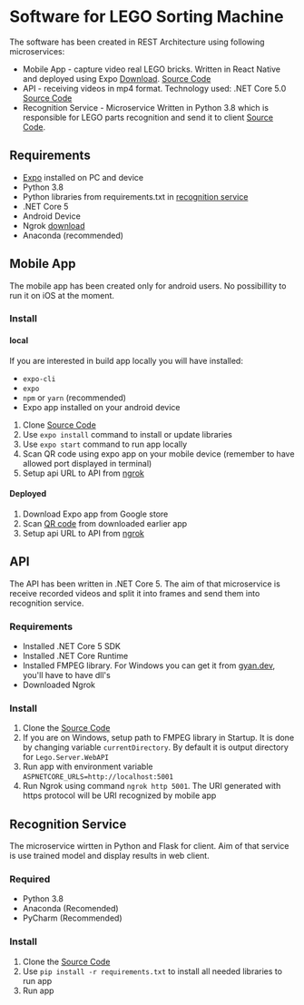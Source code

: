 # Software for LEGO Sorting Machine

The software has been created in REST Architecture using following microservices:

- Mobile App - capture video real LEGO bricks. Written in React Native and deployed using Expo [Download](https://expo.io/@maskam/projects/lego-mobile-client). [Source Code](https://github.com/LEGO-Sorting/lego-mobile-client)
- API - receiving videos in mp4 format. Technology used: .NET Core 5.0 [Source Code](https://github.com/LEGO-Sorting/Lego.Server)
- Recognition Service - Microservice Written in Python 3.8 which is responsible for LEGO parts recognition and send it to client [Source Code](https://github.com/LEGO-Sorting/lego-mobile-client).

## Requirements
- [Expo](https://expo.io/) installed on PC and device
- Python 3.8
- Python libraries from requirements.txt in [recognition service](https://github.com/LEGO-Sorting/lego-mobile-client)
- .NET Core 5
- Android Device
- Ngrok [download](https://ngrok.com/download)
- Anaconda (recommended)

## Mobile App

The mobile app has been created only for android users. No possibillity to run it on iOS at the moment.

### Install

#### local

If you are interested in build app locally you will have installed:
- `expo-cli`
- `expo`
- `npm` or `yarn` (recommended)
- Expo app installed on your android device

1. Clone [Source Code](https://github.com/LEGO-Sorting/lego-mobile-client)
2. Use `expo install` command to install or update libraries
3. Use `expo start` command to run app locally
4. Scan QR code using expo app on your mobile device (remember to have allowed port displayed in terminal)
5. Setup api URL to API from [ngrok](https://ngrok.com/download)

#### Deployed

1. Download Expo app from Google store
2. Scan [QR code](https://expo.io/@maskam/projects/lego-mobile-client) from downloaded earlier app
3. Setup api URL to API from [ngrok](https://ngrok.com/download)


## API

The API has been written in .NET Core 5. The aim of that microservice is receive recorded videos and split it into frames and send them into recognition service. 

### Requirements

- Installed .NET Core 5 SDK
- Installed .NET Core Runtime
- Installed FMPEG library. For Windows you can get it from [gyan.dev](https://www.gyan.dev/ffmpeg/builds/), you'll have to have dll's
- Downloaded Ngrok

### Install

1. Clone the [Source Code](https://github.com/LEGO-Sorting/Lego.Server)
2. If you are on Windows, setup path to FMPEG library in Startup. It is done by changing variable `currentDirectory`. By default it is output directory for `Lego.Server.WebAPI`
2. Run app with environment variable `ASPNETCORE_URLS=http://localhost:5001`
3. Run Ngrok using command `ngrok http 5001`. The URI generated with https protocol will be URI recognized by mobile app


## Recognition Service

The microservice wirtten in Python and Flask for client. Aim of that service is use trained model and display results in web client.

### Required
- Python 3.8
- Anaconda (Recomended)
- PyCharm (Recommended)

### Install

1. Clone the [Source Code](https://github.com/LEGO-Sorting/lego-recognition-service)
2. Use `pip install -r requirements.txt` to install all needed libraries to run app
3. Run app

